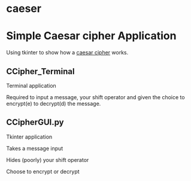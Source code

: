 # caeser
# Simple Caesar cipher Application

Using tkinter to show how a
[caesar cipher](https://en.wikipedia.org/wiki/Caesar_cipher)
works.

## CCipher_Terminal
Terminal application

Required to input a message, your shift operator and given the choice to encrypt(e) to decrypt(d) the message.

## CCipherGUI.py
Tkinter application

Takes a message input

Hides (poorly) your shift operator

Choose to encrypt or decrypt
